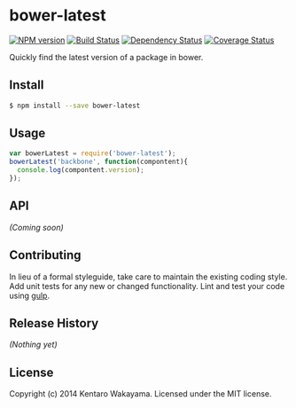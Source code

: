 # bower-latest 
[![NPM version][npm-image]][npm-url] [![Build Status][travis-image]][travis-url] [![Dependency Status][daviddm-url]][daviddm-image] [![Coverage Status][coveralls-image]][coveralls-url]

Quickly find the latest version of a package in bower.

## Install

```bash
$ npm install --save bower-latest
```


## Usage

```javascript
var bowerLatest = require('bower-latest');
bowerLatest('backbone', function(compontent){
  console.log(compontent.version);
});
```

## API

_(Coming soon)_


## Contributing

In lieu of a formal styleguide, take care to maintain the existing coding style. Add unit tests for any new or changed functionality. Lint and test your code using [gulp](http://gulpjs.com/).


## Release History

_(Nothing yet)_


## License

Copyright (c) 2014 Kentaro Wakayama. Licensed under the MIT license.



[npm-url]: https://npmjs.org/package/bower-latest
[npm-image]: https://badge.fury.io/js/bower-latest.svg
[travis-url]: https://travis-ci.org/wakayama-io/bower-latest
[travis-image]: https://travis-ci.org/wakayama-io/bower-latest.svg?branch=master
[daviddm-url]: https://david-dm.org/wakayama-io/bower-latest.svg?theme=shields.io
[daviddm-image]: https://david-dm.org/wakayama-io/bower-latest
[coveralls-url]: https://coveralls.io/r/wakayama-io/bower-latest?branch=master
[coveralls-image]: https://coveralls.io/repos/wakayama-io/bower-latest/badge.png?branch=master
